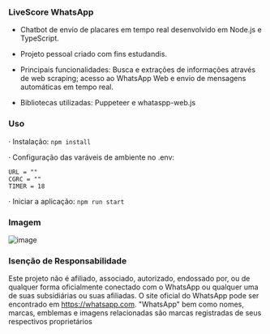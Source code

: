### LiveScore WhatsApp

- Chatbot de envio de placares em tempo real desenvolvido em Node.js e TypeScript.
- Projeto pessoal criado com fins estudandis.
- Principais funcionalidades: Busca e extrações de informações através de web scraping; acesso ao WhatsApp Web e envio de mensagens automáticas em tempo real.

- Bibliotecas utilizadas: Puppeteer e whataspp-web.js

### Uso

· Instalação: ```npm install```

· Configuração das varáveis de ambiente no .env:
```
URL = ""
CGRC = ""
TIMER = 18
```
· Iniciar a aplicação: ```npm run start```

### Imagem

![image](https://user-images.githubusercontent.com/80327029/163283101-7a6df134-45ab-4558-acf5-e297cb27876b.png)

### Isenção de Responsabilidade

Este projeto não é afiliado, associado, autorizado, endossado por, ou de qualquer forma oficialmente conectado com o WhatsApp ou qualquer uma de suas subsidiárias ou suas afiliadas. O site oficial do WhatsApp pode ser encontrado em https://whatsapp.com. "WhatsApp" bem como nomes, marcas, emblemas e imagens relacionadas são marcas registradas de seus respectivos proprietários
